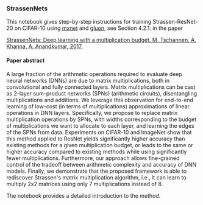 ### StrassenNets

This notebook gives step-by-step instructions for training Strassen-ResNet-20 on CIFAR-10 using [mxnet](https://github.com/apache/incubator-mxnet/) and [gluon](http://gluon.mxnet.io/), see Section 4.2.1. in the paper

[StrassenNets: Deep learning with a multiplication budget, M. Tschannen, A. Khanna, A. Anandkumar, 2017.](https://arxiv.org/abs/1712.03942)

#### Paper abstract

A large fraction of the arithmetic operations required to evaluate deep neural networks (DNNs) are due to matrix multiplications, both in convolutional and fully connected layers. Matrix multiplications can be cast as 2-layer sum-product networks (SPNs) (arithmetic circuits), disentangling multiplications and additions. We leverage this observation for end-to-end learning of low-cost (in terms of multiplications) approximations of linear operations in DNN layers. Specifically, we propose to replace matrix multiplication operations by SPNs, with widths corresponding to the budget of multiplications we want to allocate to each layer, and learning the edges of the SPNs from data. Experiments on CIFAR-10 and ImageNet show that this method applied to ResNet yields significantly higher accuracy than existing methods for a given multiplication budget, or leads to the same or higher accuracy compared to existing methods while using significantly fewer multiplications. Furthermore, our approach allows fine-grained control of the tradeoff between arithmetic complexity and accuracy of DNN models. Finally, we demonstrate that the proposed framework is able to rediscover Strassen's matrix multiplication algorithm, i.e., it can learn to multiply 2x2 matrices using only 7 multiplications instead of 8.


The notebook provides a detailed introduction to the method.
